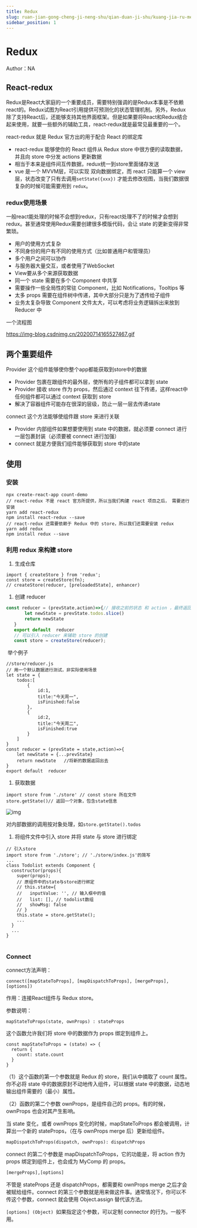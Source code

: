```yaml
---
title: Redux
slug: ruan-jian-gong-cheng-ji-neng-shu/qian-duan-ji-shu/kuang-jia-ru-men/react/gong-neng-kuang-jia/redux/redux
sidebar_position: 1
---
```


# Redux

Author：NA

## React-redux

Redux是React大家庭的一个重要成员，需要特别强调的是Redux本事是不依赖react的。Redux试图为React引用提供可预测化的状态管理机制。另外，Redux除了支持React后，还能够支持其他界面框架。但是如果要将React和Redux结合起来使用，就要一些额外的辅助工具，react-redux就是最常见最重要的一个。

react-redux 就是 Redux 官方出的用于配合 React 的绑定库

- react-redux 能够使你的 React 组件从 Redux store 中很方便的读取数据， 并且向 store 中分发 actions 更新数据
- 相当于本来是组件间互传数据，redux统一到store里面储存发送
- vue 是一个 MVVM层，可以实现 双向数据绑定，而 react 只能算一个 view 层，状态改变了只有去调用`setState({xxx})` 才能去修改视图，当我们数据很复杂的时候可能需要用到 `redux`。

### redux使用场景

一般react能处理的时候不会想到redux，只有react处理不了的时候才会想到redux。甚至通常使用Redux需要创建很多模版代码，会让 state 的更新变得非常繁琐。

- 用户的使用方式复杂
- 不同身份的用户有不同的使用方式（比如普通用户和管理员）
- 多个用户之间可以协作
- 与服务器大量交互，或者使用了WebSocket
- View要从多个来源获取数据
- 同一个 state 需要在多个 Component 中共享
- 需要操作一些全局性的常驻 Component，比如 Notifications，Tooltips 等
- 太多 props 需要在组件树中传递，其中大部分只是为了透传给子组件
- 业务太复杂导致 Component 文件太大，可以考虑将业务逻辑拆出来放到 Reducer 中

一个流程图

https://img-blog.csdnimg.cn/20200714165527467.gif

## 两个重要组件

Provider 这个组件能够使你整个app都能获取到store中的数据

- Provider 包裹在跟组件的最外层，使所有的子组件都可以拿到 state
- Provider 接收 store 作为 props，然后通过 context 往下传递，这样react中任何组件都可以通过 context 获取到 store
- 解决了容器组件可能存在很深的层级，防止一层一层去传递state

connect 这个方法能够使组件跟 store 来进行关联

- Provider 内部组件如果想要使用到 state 中的数据，就必须要 connect 进行一层包裹封装（必须要被 connect 进行加强）
- connect 就是方便我们组件能够获取到 store 中的state

## 使用

### 安装

```text
npx create-react-app count-demo
// react-redux 不是 react 官方所提供，所以当我们构建 react 项目之后， 需要进行安装
yarn add react-redux
npm install react-redux --save
// react-redux 还需要依赖于 Redux 中的 store，所以我们还需要安装 redux
yarn add redux
npm install redux --save
```

### 利用 redux 来构建 store

1. 生成仓库

```text
import { createStore } from 'redux';
const store = createStore(fn); 
// createStore(reducer, [preloadedState], enhancer)
```

1. 创建 reducer

```js
const reducer = (prevState,action)=>{// 接收之前的状态 和 action ，最终返回一个新状态
       let newState = prevState.todos.slice()
       return newState
   }
   export default  reducer
   // 可以引入 reducer 来辅助 store 的创建
   const store = createStore(reducer);
```

​          举个例子

```text
//store/reducer.js
// 用一个默认数据进行测试，非实际使用场景
let state = {
    todos:[
        {
            id:1,
            title:"今天周一",
            isFinished:false
        },
        {
            id:2,
            title:"今天周二",
            isFinished:true
        }
    ]
}
const reducer = (prevState = state,action)=>{
    let newState = {...prevState}
    return newState   //将新的数据返回出去
}
export default  reducer
```

1. 获取数据

```text
import store from './store' // const store 所在文件
store.getState()// 返回一个对象，包含state信息
```

![img](https://img-blog.csdnimg.cn/20200714194956122.jpg)

对内部数据的调用按对象处理，如`store.getState().todos`

1. 将组件文件中引入 store 并将 state 与 store 进行绑定

```text
// 引入store
import store from './store'; // './store/index.js'的简写
...
class Todolist extends Component {
  constructor(props){
    super(props);
    // 原组件中的state与store进行绑定
    // this.state={
    //   inputValue: '', // 输入框中的值
    //   list: [], // todolist数组
    //   showMsg: false 
    // }
    this.state = store.getState();
    ...
  }
  ...
}
```

# 
### Connect

connect方法声明：

```text
connect([mapStateToProps], [mapDispatchToProps], [mergeProps],[options])
```

作用：连接React组件与 Redux store。

参数说明：

```text
mapStateToProps(state, ownProps) : stateProps
```

这个函数允许我们将 store 中的数据作为 props 绑定到组件上。

```text
const mapStateToProps = (state) => {
  return {
    count: state.count
  }
}
```

（1）这个函数的第一个参数就是 Redux 的 store，我们从中摘取了 count 属性。你不必将 state 中的数据原封不动地传入组件，可以根据 state 中的数据，动态地输出组件需要的（最小）属性。

（2）函数的第二个参数 ownProps，是组件自己的 props。有的时候，ownProps 也会对其产生影响。

当 state 变化，或者 ownProps 变化的时候，mapStateToProps 都会被调用，计算出一个新的 stateProps，（在与 ownProps merge 后）更新给组件。

```sql
mapDispatchToProps(dispatch, ownProps): dispatchProps
```

connect 的第二个参数是 mapDispatchToProps，它的功能是，将 action 作为 props 绑定到组件上，也会成为 MyComp 的 props。

```sql
[mergeProps],[options]
```

不管是 stateProps 还是 dispatchProps，都需要和 ownProps merge 之后才会被赋给组件。connect 的第三个参数就是用来做这件事。通常情况下，你可以不传这个参数，connect 就会使用 Object.assign 替代该方法。

`[options] (Object) `如果指定这个参数，可以定制 connector 的行为。一般不用。

